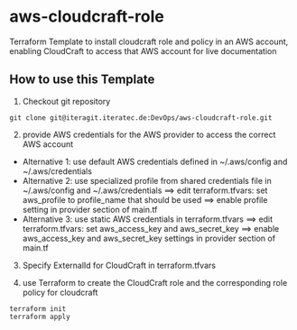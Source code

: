# aws-cloudcraft-role

Terraform Template to install cloudcraft role and policy in an AWS account, enabling CloudCraft to access that AWS account for live documentation

## How to use this Template

1. Checkout git repository
```
git clone git@iteragit.iteratec.de:DevOps/aws-cloudcraft-role.git
```

2. provide AWS credentials for the AWS provider to access the correct AWS account
- Alternative 1: use default AWS credentials defined in ~/.aws/config and ~/.aws/credentials
- Alternative 2: use specialized profile from shared credentials file in ~/.aws/config and ~/.aws/credentials
  ==> edit terraform.tfvars: set aws_profile to profile_name that should be used
  ==> enable profile setting in provider section of main.tf
- Alternative 3: use static AWS credentials in terraform.tfvars
  ==> edit terraform.tfvars: set aws_access_key and aws_secret_key
  ==> enable  aws_access_key and aws_secret_key settings in provider section of main.tf

3. Specify ExternalId for CloudCraft in terraform.tfvars

4. use Terraform to create the CloudCraft role and the corresponding role policy for cloudcraft
```
terraform init
terraform apply
```
